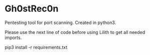 # Gh0stRec0n
Pentesting tool for port scanning.
Created in python3.

Please use the next line of code before using Lilith to get all needed imports.

pip3 install -r requirements.txt